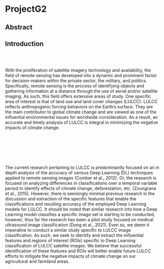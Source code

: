 # ProjectG2
## Abstract
## Introduction
<br><br><p>With the proliferation of satellite imagery technology and availability, the field of remote sensing has developed into a dynamic and prominent factor for decision-makers within the private sector, the military, and politics. Specifically, remote sensing is the process of identifying objects and gathering information at a distance through the use of aerial and/or satellite imaging. As such, this field offers extensive areas of study. One specific area of interest is that of land use and land cover changes (LULCC). LULCC reflects anthropogenic forcing behaviors on the Earth’s surface. They are the main contributor to global climate change and are viewed as one of the influential environmental issues for worldwide consideration. As a result, an accurate and timely analysis of LULCC is integral in minimizing the negative impacts of climate change.</p>
<br>
<br>
<br>
<br><br><p>
The current research pertaining to LULCC is predominantly focused on an in depth analysis of the accuracy of various Deep Learning (DL) techniques applied to remote sensing images (Comber et al., 2012). Or, the research is focused on analyzing differences in classifications over a temporal variable period to identify effects of climate change, deforestation, etc. (Zoungrana et al., 2015). However, there is seemingly minimal previous research in the discussion and extraction of the specific features that enable the classifications and resulting accuracy of the employed Deep Learning models for LULCC. It should be noted that similar research into how a Deep Learning model classifies a specific image set is starting to be conducted; however, thus far the research has been a pilot study focused on medical ultrasound image classification (Dong et al., 2021). Even so, we deem it imperative to conduct a similar study specific to LULCC image classification. As such, we seek to identify and extract the influential features and regions of interest (ROIs) specific to Deep Learning classification of LULCC satellite images. We believe that successful identification of these features and ROIs will better enable future LULCC efforts to mitigate the negative impacts of climate change on our agricultural and farmland areas.
